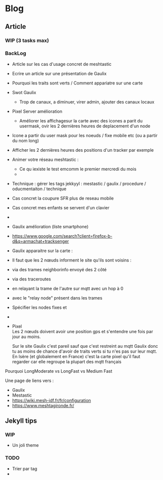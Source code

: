 # Blog

## Article

### WIP (3 tasks max)


### BackLog

- Article sur les cas d'usage concret de meshtastic 
- Ecrire un article sur une présentation de Gaulix
- Pourquoi les traits sont verts / Comment appariatre sur une carte 
- Swot Gaulix
  - Trop de canaux, a diminuer, virer admin, ajouter des canaux locaux 
- Pixel Server amélioration 
  - Améliorer les affichagesur la carte avec des icones a parit du usermask, ovir les 2 dernières heures de deplacement d'un node
-   Icone a partir du user mask pour les noeuds / fixe mobile etc (ou a partir du nom long)
-   Afficher les 2 dernières heures des positions d'un tracker par exemple
 
- Animer votre réseau meshtastic :
  -   Ce qu iexiste le test emcomm le premier mercredi du mois
  -   

- Technique : gérer les tags jekkyyl : mestastic / gaulix / procedure / oducmentaiton / technique 
- Cas concret la coupure SFR plus de reseau mobile
- Cas concret mes enfants se servent d'un clavier
- 
- Gaulix amélioration (liste smartphone)
- https://www.google.com/search?client=firefox-b-d&q=armachat+tracksenger
- Gaulix apparaitre sur la carte :
-   Il faut que les 2 nœuds informent le site qu'ils sont voisins :
- via des trames neighborinfo envoyé des 2 côté
- via des traceroutes
- en relayant la trame de l'autre sur mqtt avec un hop à 0
- avec le "relay node" présent dans les trames
- Spécifier les nodes fixes et 
- 
- Pixel  
  Les 2 nœuds doivent avoir une position gps et s'entendre une fois par jour au moins.
  
  Sur le site Gaulix c'est pareil sauf que c'est restreint au mqtt Gaulix donc tu as moins de chance d'avoir de traits verts si tu n'es pas sur leur mqtt.
  En Isère (et globalement en France) c'est la carte pixel qu'il faut regarder car elle regroupe la plupart des mqtt français

Pourquoi LongModerate vs LongFast vs Medium Fast


Une page de liens vers :
  - Gaulix
  - Mestastic
  - https://wiki.mesh-idf.fr/fr/configuration
  - https://www.meshtagironde.fr/

## Jekyll tips

### WIP

- Un joli theme

### TODO

- Trier par tag
- 
